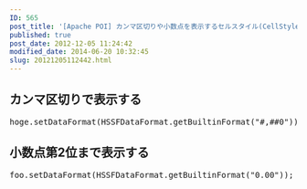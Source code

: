 ```yaml
---
ID: 565
post_title: '[Apache POI] カンマ区切りや小数点を表示するセルスタイル(CellStyle)'
published: true
post_date: 2012-12-05 11:24:42
modified_date: 2014-06-20 10:32:45
slug: 20121205112442.html
---
```

<h2>カンマ区切りで表示する</h2>
<pre class="prettyprint linenums">hoge.setDataFormat(HSSFDataFormat.getBuiltinFormat("#,##0"));</pre>
<h2>小数点第2位まで表示する</h2>
<pre class="prettyprint linenums">foo.setDataFormat(HSSFDataFormat.getBuiltinFormat("0.00"));</pre>